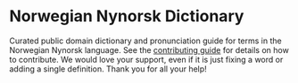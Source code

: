 
# Norwegian Nynorsk Dictionary

Curated public domain dictionary and pronunciation guide for terms in the Norwegian Nynorsk language. See the [contributing guide](https://github.com/drumworkteam/term/blob/make/.github/contributing.md) for details on how to contribute. We would love your support, even if it is just fixing a word or adding a single definition. Thank you for all your help!